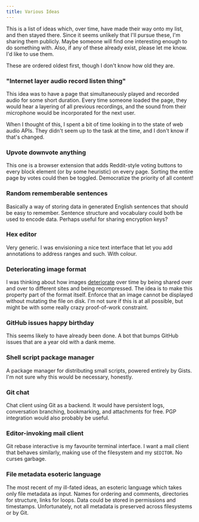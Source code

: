```yaml
---
title: Various Ideas
---
```


This is a list of ideas which,
over time,
have made their way
onto my list,
and then stayed there.
Since it seems unlikely
that I'll pursue these,
I'm sharing them publicly.
Maybe someone will find one interesting enough
to do something with.
Also,
if any of these already exist,
please let me know.
I'd like to use them.

These are ordered oldest first,
though I don't know how old they are.

### "Internet layer audio record listen thing"

This idea was to have a page
that simultaneously played and recorded
audio for some short duration.
Every time someone loaded the page,
they would hear a layering
of all previous recordings,
and the sound from their microphone
would be incorporated
for the next user.

When I thought of this,
I spent a bit of time
looking in to the state
of web audio APIs.
They didn't seem up to the task
at the time,
and I don't know if that's changed.

### Upvote downvote anything

This one is a browser extension
that adds Reddit-style voting buttons
to every block element
(or by some heuristic)
on every page.
Sorting the entire page by votes
could then be toggled.
Democratize the priority of all content!

### Random rememberable sentences

Basically a way of storing data
in generated English sentences
that should be easy to remember.
Sentence structure and vocabulary
could both be used to encode data.
Perhaps useful for sharing encryption keys?

### Hex editor

Very generic.
I was envisioning
a nice text interface
that let you add annotations
to address ranges and such.
With colour.

### Deteriorating image format

I was thinking about
how images [deteriorate][jaypeg] over time
by being shared over and over
to different sites
and being recompressed.
The idea is to make this property
part of the format itself.
Enforce that an image
cannot be displayed
without mutating the file on disk.
I'm not sure if this is at all possible,
but might be with some
really crazy proof-of-work constraint.

[jaypeg]: https://youtu.be/QEzhxP-pdos

### GitHub issues happy birthday

This seems likely to have already been done.
A bot that bumps GitHub issues
that are a year old
with a dank meme.

### Shell script package manager

A package manager
for distributing small scripts,
powered entirely by Gists.
I'm not sure why
this would be necessary,
honestly.

### Git chat

Chat client using Git as a backend.
It would have persistent logs,
conversation branching,
bookmarking,
and attachments
for free.
PGP integration would also
probably be useful.

### Editor-invoking mail client

Git rebase interactive
is my favourite terminal interface.
I want a mail client
that behaves similarly,
making use of the filesystem
and my `$EDITOR`.
No curses garbage.

### File metadata esoteric language

The most recent of my ill-fated ideas,
an esoteric language
which takes only file metadata as input.
Names for ordering and comments,
directories for structure,
links for loops.
Data could be stored in
permissions and timestamps.
Unfortunately,
not all metadata is preserved
across filesystems
or by Git.
